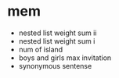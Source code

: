 # mem
- nested list weight sum ii
- nested list weight sum i
- num of island
- boys and girls max invitation
- synonymous sentense